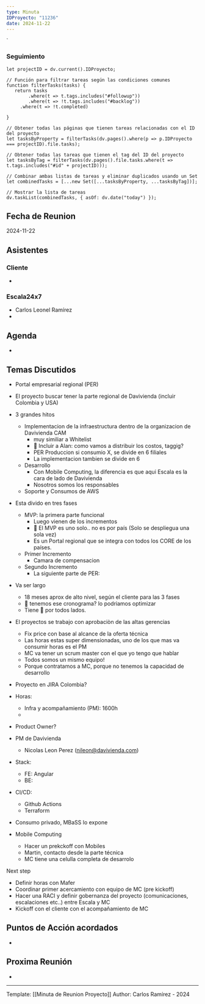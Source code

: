 ```yaml
---
type: Minuta
IDProyecto: "11236"
date: 2024-11-22
---
```

`

### Seguimiento

```dataviewjs
let projectID = dv.current().IDProyecto;

// Función para filtrar tareas según las condiciones comunes
function filterTasks(tasks) {
   return tasks
        .where(t => t.tags.includes("#followup"))
        .where(t => !t.tags.includes("#backlog"))
     .where(t => !t.completed)
        
}

// Obtener todas las páginas que tienen tareas relacionadas con el ID del proyecto
let tasksByProperty = filterTasks(dv.pages().where(p => p.IDProyecto === projectID).file.tasks);

// Obtener todas las tareas que tienen el tag del ID del proyecto
let tasksByTag = filterTasks(dv.pages().file.tasks.where(t => t.tags.includes("#id" + projectID)));

// Combinar ambas listas de tareas y eliminar duplicados usando un Set
let combinedTasks = [...new Set([...tasksByProperty, ...tasksByTag])];

// Mostrar la lista de tareas
dv.taskList(combinedTasks, { asOf: dv.date("today") });
 ```
## Fecha de Reunion
2024-11-22

## Asistentes

### Cliente
* 
### Escala24x7
- Carlos Leonel Ramírez
-  

## Agenda
* 
## Temas Discutidos
*  Portal empresarial regional (PER)
* El proyecto buscar tener la parte regional de Davivienda (incluir Colombia y USA)
* 3 grandes hitos
	* Implementacion de la infraestructura dentro de la organizacion de Davivienda CAM
		* muy similiar a Whitelist
		* 🚩 Incluir a Alan: como vamos a distribuir los costos, taggig?
		* PER Produccion si consumio X, se divide en 6 filiales
		* La implementacion tambien se divide en 6
	* Desarrollo
		* Con Mobile Computing, la diferencia es que aqui Escala es la cara de lado de Davivienda
		* Nosotros somos los responsables
	* Soporte y Consumos de AWS
* Esta divido en tres fases
	* MVP:  la primera parte funcional
		* Luego vienen de los incrementos
		* 🚩 El MVP es uno solo.. no es por país (Solo se despliegua una sola vez)
		* Es un Portal regional que se integra con todos los CORE de los países.
	* Primer Incremento
		* Camara de compensacion
	* Segundo Incremento
		* La siguiente parte de PER: 
* Va ser largo
	* 18 meses aprox de alto nivel, según el cliente para las 3 fases
	* 🚩 tenemos ese cronograma? lo podriamos optimizar
	* Tiene 👀 por todos lados.
* El proyectos se trabajo con aprobaciòn de las altas gerencias
	* Fix price con base al alcance de la oferta técnica
	* Las horas estas super dimensionadas, uno de los que mas va consumir horas es el PM
	* MC va tener un scrum master con el que yo tengo que hablar
	* Todos somos un mismo equipo!
	* Porque contratamos a MC, porque no tenemos la capacidad de desarrollo



* Proyecto en JIRA Colombia?
* Horas:
	* Infra y acompañamiento (PM): 1600h
	* 
* Product Owner?
* PM de Davivienda
	* Nicolas Leon Perez  (nileon@davivienda.com)
* Stack:
	* FE: Angular
	* BE: 
* CI/CD:
	* Github Actions
	* Terraform
* Consumo privado, MBaSS lo expone
* Mobile Computing
	* Hacer un prekckoff con Mobiles
	* Martin, contacto desde la parte técnica
	* MC tiene una celulla completa de desarrolo


Next step
- Definir horas con Mafer
- Coordinar primer acercamiento con equipo de MC (pre kickoff)
- Hacer una RACI y definir gobernanza del proyecto (comunicaciones, escalaciones etc..) entre Escala y MC
- Kickoff con el cliente con el acompañamiento de MC



## Puntos de Acción acordados
- 

## Proxima Reunión
*   

---
Template: [[Minuta de Reunion Proyecto]]
Author: Carlos Ramírez - 2024
